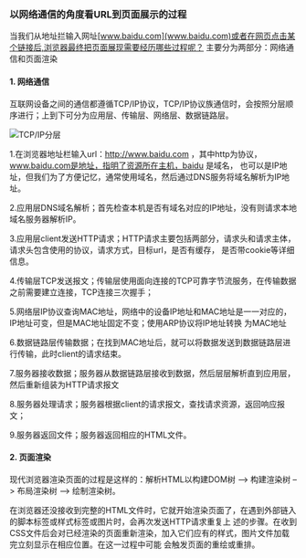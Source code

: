 ### 以网络通信的角度看URL到页面展示的过程

当我们从地址拦输入网址[www.baidu.com](www.baidu.com)或者在网页点击某个链接后,浏览器最终把页面展现需要经历哪些过程呢？
主要分为两部分：网络通信和页面渲染

#### 1. 网络通信

互联网设备之间的通信都遵循TCP/IP协议，TCP/IP协议族通信时，会按照分层顺序进行；上到下可分为应用层、传输层、网络层、数据链路层。

![TCP/IP分层]()

1.在浏览器地址栏输入url：http://www.baidu.com ，其中http为协议，www.baidu.com是地址，指明了资源所在主机，baidu 是域名，
也可以是IP地址，但我们为了方便记忆，通常使用域名，然后通过DNS服务将域名解析为IP地址。

2.应用层DNS域名解析；首先检查本机是否有域名对应的IP地址，没有则请求本地域名服务器解析IP。

3.应用层client发送HTTP请求；HTTP请求主要包括两部分，请求头和请求主体，请求头包含使用的协议，请求方式，目标url，是否有缓存，
是否带cookie等详细信息。

4.传输层TCP发送报文；传输层使用面向连接的TCP可靠字节流服务，在传输数据之前需要建立连接，TCP连接三次握手；

5.网络层IP协议查询MAC地址，网络中的设备IP地址和MAC地址是一一对应的，IP地址可变，但是MAC地址固定不变；使用ARP协议将IP地址转换
为MAC地址

6.数据链路层传输数据；在找到MAC地址后，就可以将数据发送到数据链路层进行传输，此时client的请求结束。

7.服务器接收数据；服务器从数据链路层接收到数据，然后层层解析直到应用层，然后重新组装为HTTP请求报文

8.服务器处理请求；服务器根据client的请求报文，查找请求资源，返回响应报文；

9.服务器返回文件；服务器返回相应的HTML文件。

#### 2. 页面渲染

现代浏览器渲染页面的过程是这样的：解析HTML以构建DOM树 –> 构建渲染树 –> 布局渲染树 –> 绘制渲染树。

在浏览器还没接收到完整的HTML文件时，它就开始渲染页面了，在遇到外部链入的脚本标签或样式标签或图片时，会再次发送HTTP请求重复上
述的步骤。在收到CSS文件后会对已经渲染的页面重新渲染，加入它们应有的样式，图片文件加载完立刻显示在相应位置。在这一过程中可能
会触发页面的重绘或重排。